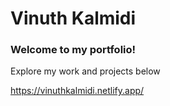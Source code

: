 # Vinuth Kalmidi

###  Welcome to my portfolio!  
Explore my work and projects below

https://vinuthkalmidi.netlify.app/
